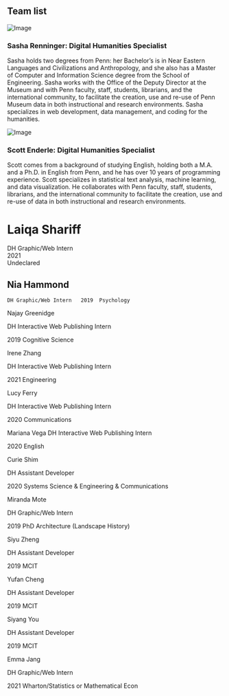 ## Team list

![Image](/image/sashafr125.jpg)<br/>
### Sasha Renninger: Digital Humanities Specialist

Sasha holds two degrees from Penn: her Bachelor’s is in Near Eastern Languages and Civilizations and Anthropology, and she also has a Master of Computer and Information Science degree from the School of Engineering. Sasha works with the Office of the Deputy Director at the Museum and with Penn faculty, staff, students, librarians, and the international community, to facilitate the creation, use and re-use of Penn Museum data in both instructional and research environments. Sasha specializes in web development, data management, and coding for the humanities.

![Image](/image/enderlej125.jpg)<br/>
### Scott Enderle: Digital Humanities Specialist
Scott comes from a background of studying English, holding both a M.A. and a Ph.D. in English from Penn, and he has over 10 years of programming experience. Scott specializes in statistical text analysis, machine learning, and data visualization. He collaborates with Penn faculty, staff, students, librarians, and the international community to facilitate the creation, use and re-use of data in both instructional and research environments.


# Laiqa Shariff
DH Graphic/Web Intern   
2021  
Undeclared

## Nia Hammond
    DH Graphic/Web Intern   2019  Psychology

Najay Greenidge

DH Interactive Web Publishing Intern

2019
Cognitive Science

Irene Zhang

DH Interactive Web Publishing Intern

2021
Engineering

Lucy Ferry

DH Interactive Web Publishing Intern

2020
Communications


Mariana Vega
DH Interactive Web Publishing Intern

2020
English


Curie Shim

DH Assistant Developer

2020
Systems Science & Engineering & Communications


Miranda Mote

DH Graphic/Web Intern

2019
PhD Architecture (Landscape History)


Siyu Zheng

DH Assistant Developer

2019
MCIT


Yufan Cheng

DH Assistant Developer

2019
MCIT


Siyang You


DH Assistant Developer

2019
MCIT


Emma Jang

DH Graphic/Web Intern

2021
Wharton/Statistics or Mathematical Econ
